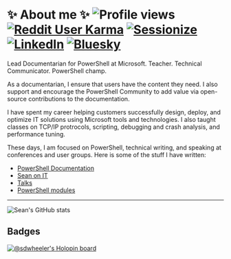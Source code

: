 # ✨ About me ✨ ![Profile views][09] [![Reddit User Karma][08]][16] [![Sessionize][07]][14] [![LinkedIn][06]][11] [![Bluesky][05]][01]

Lead Documentarian for PowerShell at Microsoft. Teacher. Technical Communicator. PowerShell champ.

As a documentarian, I ensure that users have the content they need. I also support and encourage the
PowerShell Community to add value via open-source contributions to the documentation.

I have spent my career helping customers successfully design, deploy, and optimize IT solutions
using Microsoft tools and technologies. I also taught classes on TCP/IP protrocols, scripting,
debugging and crash analysis, and performance tuning.

These days, I am focused on PowerShell, technical writing, and speaking at conferences and user
groups. Here is some of the stuff I have written:

- [PowerShell Documentation][10]
- [Sean on IT][12]
- [Talks][13]
- [PowerShell modules][15]

---

![Sean's GitHub stats][02]

## Badges

[![@sdwheeler's Holopin board][04]][02]

<!-- link references -->
[01]: https://bsky.app/profile/sdwheeler.bsky.social
[02]: https://github-readme-stats.vercel.app/api?username=sdwheeler&theme=dark&show_icons=true&count_private=true
[04]: https://holopin.me/sdwheeler
[05]: https://img.shields.io/badge/Bluesky-0285FF?logo=bluesky&logoColor=white
[06]: https://img.shields.io/badge/LinkedIn-blue
[07]: https://img.shields.io/badge/Sessionize-1AB394?logo=sessionize&logoColor=white
[08]: https://img.shields.io/reddit/user-karma/combined/swsamwa
[09]: https://komarev.com/ghpvc/?username=sdwheeler
[10]: https://learn.microsoft.com/powershell/scripting/
[11]: https://linkedin.com/in/scriptingsean
[12]: https://sdwheeler.github.io/seanonit/
[13]: https://sdwheeler.github.io/seanonit/docs/
[14]: https://sessionize.com/sean-wheeler
[15]: https://www.powershellgallery.com/profiles/sewhee
[16]: https://www.reddit.com/user/swsamwa/
